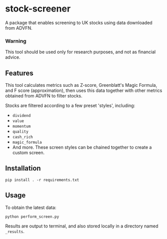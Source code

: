 # stock-screener
A package that enables screening to UK stocks using data downloaded from ADVFN.

### Warning
This tool should be used only for research purposes, and not as financial advice.

## Features
This tool calculates metrics such as Z-score, Greenblatt's Magic Formula, and F score (approximation), then uses this data together with other metrics obtained from ADVFN to filter stocks.

Stocks are filtered according to a few preset 'styles', including:
- `dividend`
- `value`
- `momentum`
- `quality`
- `cash_rich`
- `magic_formula`
- And more.
These screen styles can be chained together to create a custom screen.

## Installation
```
pip install . -r requirements.txt
```

## Usage
To obtain the latest data:
```
python perform_screen.py
```
Results are output to terminal, and also stored locally in a directory named `_results`.
